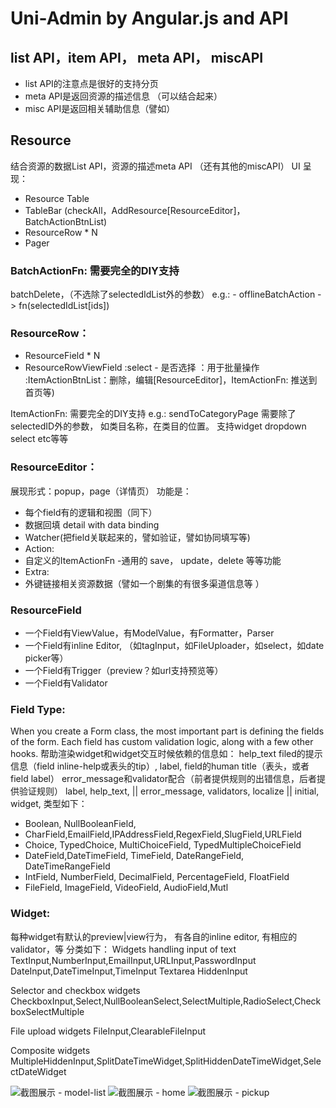 # Uni-Admin by Angular.js and API

## list API，item API， meta API， miscAPI

 - list API的注意点是很好的支持分页
 - meta API是返回资源的描述信息 （可以结合起来）
 - misc API是返回相关辅助信息（譬如）

## Resource
结合资源的数据List API，资源的描述meta API （还有其他的miscAPI）
UI 呈现：
 - Resource Table
  - TableBar (checkAll，AddResource[ResourceEditor]，BatchActionBtnList)
  - ResourceRow * N
  - Pager

### BatchActionFn: 需要完全的DIY支持
batchDelete，（不选除了selectedIdList外的参数）
e.g.: - offlineBatchAction -> fn(selectedIdList[ids]) 

### ResourceRow：
 - ResourceField * N
 - ResourceRowViewField
:select - 是否选择 ：用于批量操作
:ItemActionBtnList：删除，编辑[ResourceEditor]，ItemActionFn: 推送到首页等)


ItemActionFn: 需要完全的DIY支持
e.g.: sendToCategoryPage  需要除了selectedID外的参数， 如类目名称，在类目的位置。 支持widget dropdown select etc等等

### ResourceEditor：
展现形式：popup，page（详情页）
功能是： 
 - 每个field有的逻辑和视图（同下）
 - 数据回填 detail with data binding
 - Watcher(把field关联起来的，譬如验证，譬如协同填写等)
 - Action: 
  - 自定义的ItemActionFn 
  -通用的 save， update，delete 等等功能
 - Extra:
  - 外键链接相关资源数据（譬如一个剧集的有很多渠道信息等 ）


### ResourceField
 - 一个Field有ViewValue，有ModelValue，有Formatter，Parser
 - 一个Field有inline Editor, （如tagInput，如FileUploader，如select，如date picker等）
 - 一个Field有Trigger（preview？如url支持预览等）
 - 一个Field有Validator

### Field Type:
When you create a Form class, the most important part is defining the fields of the form. Each field has custom validation logic, along with a few other hooks. 帮助渲染widget和widget交互时候依赖的信息如：
help_text filed的提示信息（field inline-help或表头的tip）, label, field的human title（表头，或者field label）
error_message和validator配合（前者提供规则的出错信息，后者提供验证规则）
label, help_text, || error_message, validators, localize || initial, widget, 
类型如下：
 - Boolean, NullBooleanField, 
 - CharField,EmailField,IPAddressField,RegexField,SlugField,URLField
 - Choice, TypedChoice, MultiChoiceField, TypedMultipleChoiceField
 - DateField,DateTimeField, TimeField, DateRangeField, DateTimeRangeField
 - IntField, NumberField, DecimalField, PercentageField, FloatField
 - FileField, ImageField, VideoField, AudioField,Mutl<Type>


### Widget: 
每种widget有默认的preview|view行为， 有各自的inline editor, 有相应的validator，等
分类如下：
Widgets handling input of text
TextInput,NumberInput,EmailInput,URLInput,PasswordInput
DateInput,DateTimeInput,TimeInput
Textarea
HiddenInput

Selector and checkbox widgets
CheckboxInput,Select,NullBooleanSelect,SelectMultiple,RadioSelect,CheckboxSelectMultiple

File upload widgets
FileInput,ClearableFileInput

Composite widgets
MultipleHiddenInput,SplitDateTimeWidget,SplitHiddenDateTimeWidget,SelectDateWidget


![截图展示 - model-list](http://img.wdjimg.com/uni-admin/QQ20140416-1.png)
![截图展示 - home](http://img.wdjimg.com/uni-admin/QQ20140419-1.png)
![截图展示 - pickup](http://img.wdjimg.com/uni-admin/QQ20140419-2.png)
